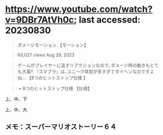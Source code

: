 # https://www.youtube.com/watch?v=9DBr7AtVh0c; last accessed: 20230830

> ダメージモーション 【モーション】

> 60,027 views Aug 29, 2023 

> ゲームがプレイヤーに返すリアクションなので､ダメージ時の動きもとても大事!! 『スマブラ』は､ユニーク体型が多すぎてタイヘンなのですよね… 【8つのヒットストップ仕様 】  

>  • 8つのヒットストップ仕様 【仕様】  

上、中、下

上、中、大

## メモ：スーパーマリオストーリー６４

